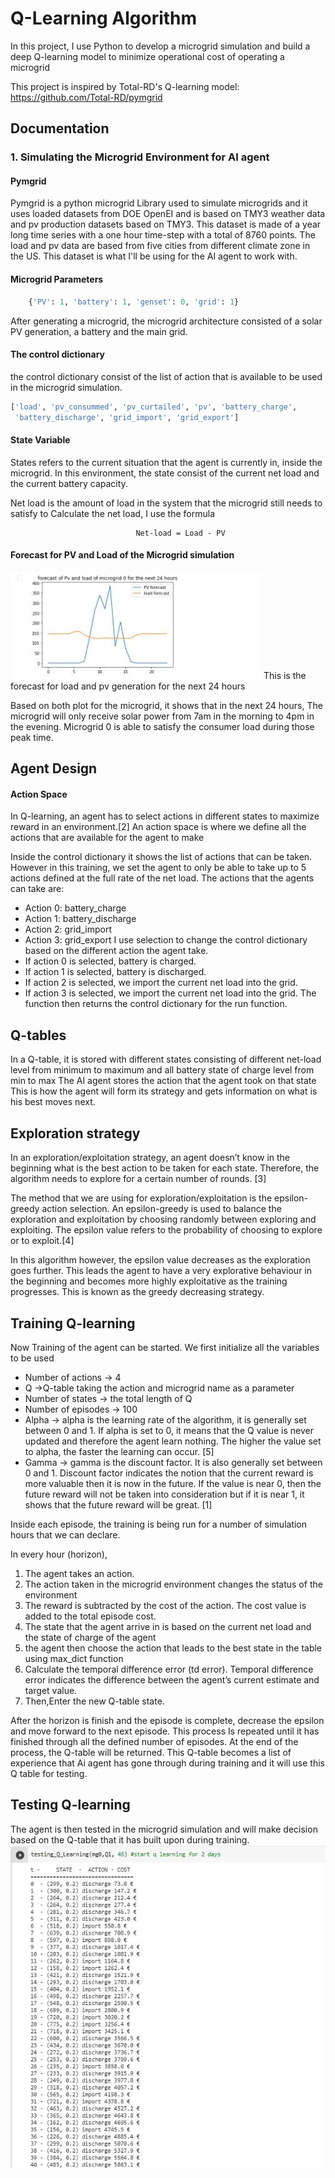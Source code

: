 
# Q-Learning Algorithm

In this project, I use Python to develop a microgrid simulation 
and build a deep Q-learning model to minimize 
operational cost of operating a microgrid

This project is inspired by Total-RD's Q-learning model: https://github.com/Total-RD/pymgrid







## Documentation

### 1. Simulating the Microgrid Environment for AI agent

#### Pymgrid

Pymgrid is a python microgrid Library used to simulate microgrids 
and it uses loaded datasets from DOE OpenEI and is based on TMY3 weather data and pv production datasets based on TMY3. 
This dataset is made of a year long time series with a one hour time-step with a total of 8760 points. 
The load and pv data are based from five cities from different climate zone in the US.
This dataset is what I'll be using for the AI agent to work with.

#### Microgrid Parameters
```python
    {'PV': 1, 'battery': 1, 'genset': 0, 'grid': 1}
```

After generating a microgrid, the microgrid architecture consisted of 
a solar PV generation, a battery and the main grid.

#### The control dictionary 
the control dictionary consist of the list of action that is 
available to be used in the microgrid simulation.
```python
['load', 'pv_consummed', 'pv_curtailed', 'pv', 'battery_charge',
 'battery_discharge', 'grid_import', 'grid_export']
 ```

 #### State Variable

States refers to the current situation that the agent is currently in,
inside the microgrid. In this environment, the state consist of the current net load
and the current battery capacity.



Net load is the amount of load in the system that the microgrid still needs to satisfy
to Calculate the net load, I use the formula

                                Net-load = Load - PV

#### Forecast for PV and Load of the Microgrid simulation
![Logo](https://github.com/vincentpatrick/Q-learning-in--microgrid-simulation/blob/main/forecast.jpg)
This is the forecast for load and pv generation for the next 24 hours

Based on both plot for the microgrid, it shows that in the next 24 hours,
The microgrid will only receive solar power from 7am in the morning to 4pm in the evening.
Microgrid 0 is able to satisfy the consumer load during those peak time.

## Agent Design

#### Action Space

In Q-learning, an agent has to select actions in different
states to maximize reward in an environment.[2] An action space 
is where we define all the actions that are available for the agent to make

Inside the control dictionary it shows the list of actions that can be taken. 
However in this training, we set the agent to only be able to take up to 5 actions defined at the full rate of the net load.
The actions that the agents can take are:
- Action 0: battery_charge
- Action 1: battery_discharge
- Action 2: grid_import
- Action 3: grid_export
I use selection to change the control dictionary based on the different action the agent take.
- If action 0 is selected, battery is charged.
- If action 1 is selected, battery is discharged. 
- If action 2 is selected, we import the current net load into the grid. 
- If action 3 is selected, we import the current net load into the grid. 
The function then returns the control dictionary for the run function.

## Q-tables
In a Q-table, it is stored with different states consisting of different net-load level 
from minimum to maximum and all battery state of charge level from min to max
The AI agent stores the action that the agent took on that state
This is how the agent will form its strategy and gets information on what is his best moves next.

## Exploration strategy
In an exploration/exploitation strategy, an agent doesn’t know in the beginning what is the best action to be taken for each state. 
Therefore, the algorithm needs to explore for a certain number of rounds. [3]

The method that we are using for exploration/exploitation is the epsilon-greedy action selection. 
An epsilon-greedy is used to balance the exploration and exploitation by choosing randomly between exploring and exploiting. 
The epsilon value refers to the probability of choosing to explore or to exploit.[4]

In this algorithm however, the epsilon value decreases as the exploration goes further. 
This leads the agent to have a very explorative behaviour in the beginning and becomes more highly exploitative as the training progresses. This is known as the greedy decreasing strategy.

## Training Q-learning

Now Training of the agent can be started.
We first initialize all the variables to be used
- Number of actions → 4
- Q →Q-table taking the action and microgrid name as a parameter
- Number of states → the total length of Q
- Number of episodes → 100
- Alpha → alpha is the learning rate of the algorithm, it is generally set between 0 and 1. If alpha is set to 0, it means that the Q value is never updated and therefore the agent learn nothing. The higher the value set to alpha, the faster the learning can occur. [5]
- Gamma → gamma is the discount factor. It is also generally set between 0 and 1. Discount factor indicates the notion that the current reward is more valuable then it is now in the future. If the value is near 0, then the future reward will not be taken into consideration but if it is near 1, it shows that the future reward will be great. [1]

Inside each episode, the training is being run for a number of simulation hours that we can declare.

In every hour (horizon),
1. The agent takes an action.
2. The action taken in the microgrid environment changes the status of the environment
3. The reward is subtracted by the cost of the action. The cost value is added to the total episode cost.
4. The state that the agent arrive in is based on the current net load and the state of charge of the agent
5. the agent then choose the action that leads to the best state in the table using max_dict function
6. Calculate the temporal difference error (td error). Temporal difference error indicates the difference between the agent’s current estimate and target value.
7. Then,Enter the new Q-table state.

After the horizon is finish and the episode is complete, decrease the epsilon and move forward to the next episode. 
This process Is repeated until it has finished through all the defined number of episodes. At the end of the process, the Q-table will be returned.
This Q-table becomes a list of experience that Ai agent has gone through during training and it will use this Q table for testing.

## Testing Q-learning

The agent is then tested in the microgrid simulation and will make decision based on the Q-table that it has built upon during training.
![Logo](https://github.com/vincentpatrick/Q-learning-in--microgrid-simulation/blob/main/result.jpg)